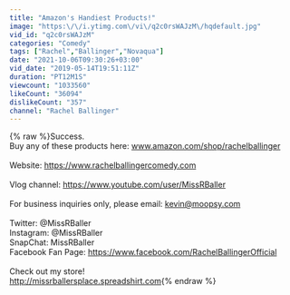 ```yaml
---
title: "Amazon's Handiest Products!"
image: "https:\/\/i.ytimg.com\/vi\/q2c0rsWAJzM\/hqdefault.jpg"
vid_id: "q2c0rsWAJzM"
categories: "Comedy"
tags: ["Rachel","Ballinger","Novaqua"]
date: "2021-10-06T09:30:26+03:00"
vid_date: "2019-05-14T19:51:11Z"
duration: "PT12M1S"
viewcount: "1033560"
likeCount: "36094"
dislikeCount: "357"
channel: "Rachel Ballinger"
---
```

{% raw %}Success. <br />Buy any of these products here: www.amazon.com/shop/rachelballinger<br /><br />Website: <a rel="nofollow" target="blank" href="https://www.rachelballingercomedy.com">https://www.rachelballingercomedy.com</a><br /><br />Vlog channel: <a rel="nofollow" target="blank" href="https://www.youtube.com/user/MissRBaller">https://www.youtube.com/user/MissRBaller</a><br /><br />For business inquiries only, please email: kevin@moopsy.com<br /><br />Twitter: @MissRBaller<br />Instagram: @MissRBaller<br />SnapChat: MissRBaller<br />Facebook Fan Page: <a rel="nofollow" target="blank" href="https://www.facebook.com/RachelBallingerOfficial">https://www.facebook.com/RachelBallingerOfficial</a><br /><br />Check out my store!<br /><a rel="nofollow" target="blank" href="http://missrballersplace.spreadshirt.com">http://missrballersplace.spreadshirt.com</a>{% endraw %}

